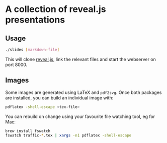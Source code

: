 # A collection of reveal.js presentations

## Usage

```bash
./slides [markdown-file]
```

This will clone [reveal.js](https://github.com/hakimel/reveal.js), link the relevant files
and start the webserver on port 8000.

## Images

Some images are generated using LaTeX and `pdf2svg`. Once both packages are installed,
you can build an individual image with:

```bash
pdflatex -shell-escape <tex-file>
```

You can rebuild on change using your favourite file watching tool, eg for Mac:

```bash
brew install fswatch
fswatch traffic-*.tex | xargs -n1 pdflatex -shell-escape
```
